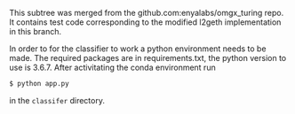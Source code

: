 This subtree was merged from the github.com:enyalabs/omgx_turing
repo. It contains test code corresponding to the modified l2geth
implementation in this branch.


In order to for the classifier to work a python environment needs to be made. The required packages are in requirements.txt, the python version to use is 3.6.7. After activitating the conda environment run
```bash
$ python app.py
```
in the `classifer` directory.